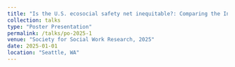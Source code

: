 ```yaml
---
title: "Is the U.S. ecosocial safety net inequitable?: Comparing the Individuals and Households and National Flood Insurance programs"
collection: talks
type: "Poster Presentation"
permalink: /talks/po-2025-1
venue: "Society for Social Work Research, 2025"
date: 2025-01-01
location: "Seattle, WA"
---
```

